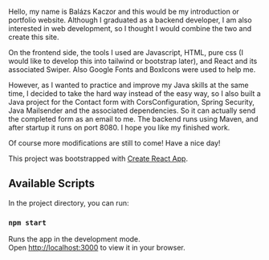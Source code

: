 Hello, my name is Balázs Kaczor and this would be my introduction or portfolio website. Although I graduated as a backend developer, I am also interested in web development, so I thought I would combine the two and create this site. 

On the frontend side, the tools I used are Javascript, HTML, pure css (I would like to develop this into tailwind or bootstrap later), and React and its associated Swiper. Also Google Fonts and BoxIcons were used to help me.

However, as I wanted to practice and improve my Java skills at the same time, I decided to take the hard way instead of the easy way, so I also built a Java project for the Contact form with CorsConfiguration, Spring Security, Java Mailsender and the associated dependencies. So it can actually send the completed form as an email to me. The backend runs using Maven, and after startup it runs on port 8080. I hope you like my finished work. 

Of course more modifications are still to come! Have a nice day!

This project was bootstrapped with [Create React App](https://github.com/facebook/create-react-app).

## Available Scripts

In the project directory, you can run:

### `npm start`

Runs the app in the development mode.\
Open [http://localhost:3000](http://localhost:3000) to view it in your browser.

